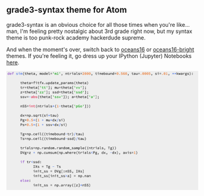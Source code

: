 ## grade3-syntax theme for Atom

grade3-syntax is an obvious choice for all those times when you're like... man, I'm feeling pretty nostalgic about 3rd grade right now, but my syntax theme is too punk-rock academy hackerdude supreme.

And when the moment's over, switch back to [oceans16](https://github.com/dunovank/oceans16-syntax) or  [oceans16-bright](https://github.com/dunovank/oceans16-bright-syntax) themes. If you're feeling it, go dress up your IPython (Jupyter) Notebooks [here](https://github.com/dunovank/jupyter-themes).

![image](https://github.com/dunovank/grade3-syntax/blob/master/screens/grade3.png?raw=true)
